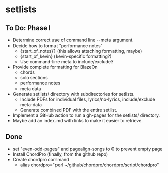 # setlists

## To Do: Phase I
* Determine correct use of command line --meta argument.
* Decide how to format "performance notes"
  * {start_of_notes}? (this allows attaching formatting, maybe)
  * {start_of_kevin} (kevin-specific formatting?)
  * Use command-line meta to include/exclude? 
* Provide complete formatting for BlazeOn
  * chords
  * solo sections
  * performance notes
  * meta data
* Generate setlists/ directory with subdirectories for setlists.
  * Include PDFs for individual files, lyrics/no-lyrics, include/exclude meta-data
  * Generate combined PDF with the entire setlist. 
* Implement a GitHub action to run a gh-pages for the setlists/ directory.
* Maybe add an index.md with links to make it easier to retrieve.

## Done
* set "even-odd-pages" and pagealign-songs to 0 to prevent empty page
* Install ChordPro (finally, from the github repo)
* Create chordpro command
  * alias chordpro="perl ~/github/chordpro/chordpro/script/chordpro"
